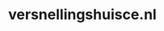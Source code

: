 ---
layout: post
title: "versnellingshuisce.nl"
internal_url: "/dutchgov/versnellingshuisce.nl.html"
subdomains_count: 7
all_subdomains_count: 7
urls_count: 7
ssl_rank: 0
http_rank: 44.142857142857
url_link: /data/versnellingshuisce.nl/urls.txt
all_subdomains_link: /data/versnellingshuisce.nl/all_subdomains.txt
subdomains_link: /data/versnellingshuisce.nl/subdomains.txt
categories: dutchgov
---
